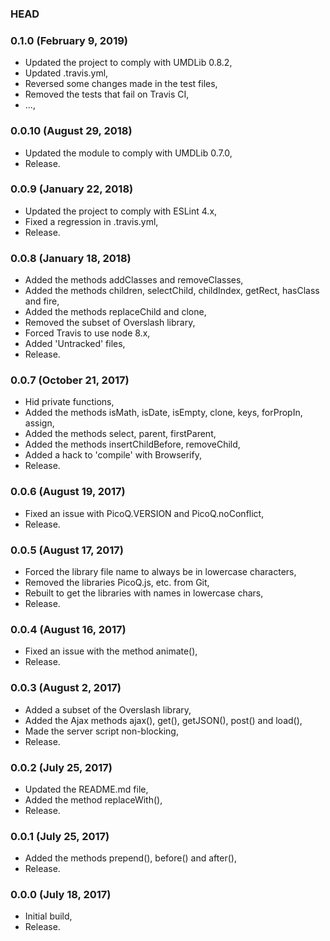 ### HEAD

### 0.1.0 (February 9, 2019)

  * Updated the project to comply with UMDLib 0.8.2,
  * Updated .travis.yml,
  * Reversed some changes made in the test files,
  * Removed the tests that fail on Travis CI,
  * ...,


### 0.0.10 (August 29, 2018)

  * Updated the module to comply with UMDLib 0.7.0,
  * Release.


### 0.0.9 (January 22, 2018)

  * Updated the project to comply with ESLint 4.x,
  * Fixed a regression in .travis.yml,
  * Release.


### 0.0.8 (January 18, 2018)

  * Added the methods addClasses and removeClasses,
  * Added the methods children, selectChild, childIndex, getRect, hasClass and fire,
  * Added the methods replaceChild and clone,
  * Removed the subset of Overslash library,
  * Forced Travis to use node 8.x,
  * Added 'Untracked' files,
  * Release.


### 0.0.7 (October 21, 2017)

  * Hid private functions,
  * Added the methods isMath, isDate, isEmpty, clone, keys, forPropIn, assign,
  * Added the methods select, parent, firstParent,
  * Added the methods insertChildBefore, removeChild,
  * Added a hack to 'compile' with Browserify,
  * Release.


### 0.0.6 (August 19, 2017)

  * Fixed an issue with PicoQ.VERSION and PicoQ.noConflict,
  * Release.


### 0.0.5 (August 17, 2017)

  * Forced the library file name to always be in lowercase characters,
  * Removed the libraries PicoQ.js, etc. from Git,
  * Rebuilt to get the libraries with names in lowercase chars,
  * Release.


### 0.0.4 (August 16, 2017)

  * Fixed an issue with the method animate(),
  * Release.


### 0.0.3 (August 2, 2017)

  * Added a subset of the Overslash library,
  * Added the Ajax methods ajax(), get(), getJSON(), post() and load(),
  * Made the server script non-blocking,
  * Release.


### 0.0.2 (July 25, 2017)

  * Updated the README.md file,
  * Added the method replaceWith(),
  * Release.


### 0.0.1 (July 25, 2017)

  * Added the methods prepend(), before() and after(),
  * Release.


### 0.0.0 (July 18, 2017)

  * Initial build,
  * Release.
